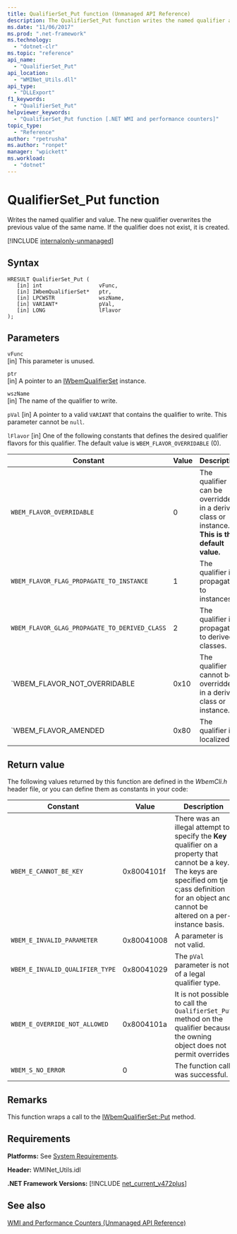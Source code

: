```yaml
---
title: QualifierSet_Put function (Unmanaged API Reference)
description: The QualifierSet_Put function writes the named qualifier and its value.
ms.date: "11/06/2017"
ms.prod: ".net-framework"
ms.technology: 
  - "dotnet-clr"
ms.topic: "reference"
api_name: 
  - "QualifierSet_Put"
api_location: 
  - "WMINet_Utils.dll"
api_type: 
  - "DLLExport"
f1_keywords: 
  - "QualifierSet_Put"
helpviewer_keywords: 
  - "QualifierSet_Put function [.NET WMI and performance counters]"
topic_type: 
  - "Reference"
author: "rpetrusha"
ms.author: "ronpet"
manager: "wpickett"
ms.workload: 
  - "dotnet"
---
```

# QualifierSet_Put function
Writes the named qualifier and value. The new qualifier overwrites the previous value of the same name. If the qualifier does not exist, it is created. 

[!INCLUDE [internalonly-unmanaged](../../../../includes/internalonly-unmanaged.md)]

## Syntax  

```  
HRESULT QualifierSet_Put (
   [in] int                  vFunc, 
   [in] IWbemQualifierSet*   ptr, 
   [in] LPCWSTR              wszName,
   [in] VARIANT*             pVal,
   [in] LONG                 lFlavor
); 
```  

## Parameters

`vFunc`   
[in] This parameter is unused.

`ptr`   
[in] A pointer to an [IWbemQualifierSet](https://msdn.microsoft.com/library/aa391860(v=vs.85).aspx) instance.

`wszName`   
[in] The name of the qualifier to write.

`pVal`
[in] A pointer to a valid `VARIANT` that contains the qualifier to write. This parameter cannot be `null`.

`lFlavor`
[in] One of the following constants that defines the desired qualifier flavors for this qualifier. The default value is `WBEM_FLAVOR_OVERRIDABLE` (0).


|                   Constant                    | Value |                                          Description                                           |
|-----------------------------------------------|-------|------------------------------------------------------------------------------------------------|
|           `WBEM_FLAVOR_OVERRIDABLE`           |   0   | The qualifier can be overridden in a derived class or instance. **This is the default value.** |
|   `WBEM_FLAVOR_FLAG_PROPAGATE_TO_INSTANCE`    |   1   |                           The qualifier is propagated to instances.                            |
| `WBEM_FLAVOR_GLAG_PROPAGATE_TO_DERIVED_CLASS` |   2   |                        The qualifier is propagated to derived classes.                         |
|         \`WBEM_FLAVOR_NOT_OVERRIDABLE         | 0x10  |               The qualifier cannot be overridden in a derived class or instance.               |
|             \`WBEM_FLAVOR_AMENDED             | 0x80  |                                  The qualifier is localized.                                   |

## Return value

The following values returned by this function are defined in the *WbemCli.h* header file, or you can define them as constants in your code:

|Constant  |Value  |Description  |
|---------|---------|---------|
| `WBEM_E_CANNOT_BE_KEY` | 0x8004101f | There was an illegal attempt to specify the **Key** qualifier on a property that cannot be a key. The keys are specified om tje c;ass definition for an object and cannot be altered on a per-instance basis. |
| `WBEM_E_INVALID_PARAMETER` | 0x80041008 | A parameter is not valid. |
| `WBEM_E_INVALID_QUALIFIER_TYPE` | 0x80041029 | The `pVal` parameter is not of a legal qualifier type. |
| `WBEM_E_OVERRIDE_NOT_ALLOWED` | 0x8004101a | It is not possible to call the `QualifierSet_Put` method on the qualifier because the owning object does not permit overrides. |
| `WBEM_S_NO_ERROR` | 0 | The function call was successful.  |

## Remarks

This function wraps a call to the [IWbemQualifierSet::Put](https://msdn.microsoft.com/library/aa391871(v=vs.85).aspx) method.

## Requirements  
 **Platforms:** See [System Requirements](../../../../docs/framework/get-started/system-requirements.md).  

 **Header:** WMINet_Utils.idl  

 **.NET Framework Versions:** [!INCLUDE [net_current_v472plus](../../../../includes/net-current-v472plus.md)]  

## See also  
[WMI and Performance Counters (Unmanaged API Reference)](index.md)
